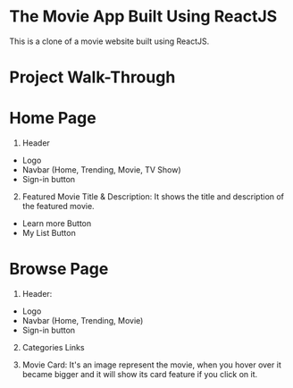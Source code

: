 # The Movie App Built Using ReactJS

This is a clone of a movie website built using ReactJS.

# Project Walk-Through

# Home Page

1. Header
- Logo
- Navbar (Home, Trending, Movie, TV Show)
- Sign-in button
2. Featured Movie Title & Description: It shows the title and description of the featured movie.
- Learn more Button
- My List Button
# Browse Page

1. Header:
- Logo
- Navbar (Home, Trending, Movie)
- Sign-in button

2. Categories Links

3. Movie Card: It's an image represent the movie, when you hover over it became bigger and it will show its card feature if you click on it.
